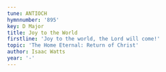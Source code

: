 ```yaml
---
tune: ANTIOCH
hymnnumber: '895'
key: D Major
title: Joy to the World
firstline: 'Joy to the world, the Lord will come!'
topic: 'The Home Eternal: Return of Christ'
author: Isaac Watts
year: '-'
---
```


